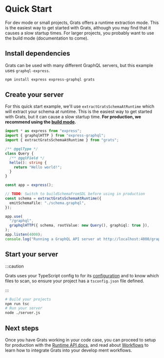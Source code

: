 # Quick Start

For dev mode or small projects, Grats offers a runtime extraction mode. This is
the easiest way to get started with Grats, although you may find that it causes
a slow startup times. For larger projects, you probably want to use the build
mode (documentation to come).

## Install dependencies

Grats can be used with many different GraphQL servers, but this example uses `graphql-express`.

```bash https://docusaurus.io/docs/markdown-features/code-blocks#npm2yarn-remark-plugin
npm install express express-graphql grats
```

## Create your server

For this quick start example, we'll use `extractGratsSchemaAtRuntime` which will extract your schema at runtime. This is the easiest way to get started with Grats, but it can cause a slow startup time. **For production, we recommend using the [build mode](../02-usage/index.md).**

```ts title="/server.ts"
import * as express from "express";
import { graphqlHTTP } from "express-graphql";
import { extractGratsSchemaAtRuntime } from "grats";

/** @gqlType */
class Query {
  /** @gqlField */
  hello(): string {
    return "Hello world!";
  }
}

const app = express();

// TODO: Switch to buildSchemaFromSDL before using in production
const schema = extractGratsSchemaAtRuntime({
  emitSchemaFile: "./schema.graphql",
});

app.use(
  "/graphql",
  graphqlHTTP({ schema, rootValue: new Query(), graphiql: true }),
);
app.listen(4000);
console.log("Running a GraphQL API server at http://localhost:4000/graphql");
```

## Start your server

:::caution

Grats uses your TypeScript config to for its [configuration](../02-usage/02-configuration.md) and to know which files to scan, so ensure your project has a `tsconfig.json` file defined.

:::

```bash
# Build your projects
npm run tsc
# Run your server
node ./server.js
```

## Next steps

Once you have Grats working in your code case, you can proceed to setup for production with the [Runtime API docs](../02-usage/01-runtime-api.mdx), and read about [Workflows](../05-guides/01-workflows.md) to learn how to integrate Grats into your develop ment workflows.